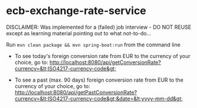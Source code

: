 # ecb-exchange-rate-service

DISCLAIMER: Was implemented for a (failed) job interview - DO NOT REUSE except as learning material pointing out to what not-to-do...


Run <code>mvn clean package && mvn spring-boot:run</code> from the command line

* To see today's foreign conversion rate from EUR to the currency of your choice, go to:
<http://localhost:8080/api/getConversionRate?currency=&lt;ISO4217-currency-code&gt;>

* To see a past (max. 90 days) foreign conversion rate from EUR to the currency of your choice, go to:
<http://localhost:8080/api/getPastConversionRate?currency=&lt;ISO4217-currency-code&gt;&date=&lt;yyyy-mm-dd&gt;>

